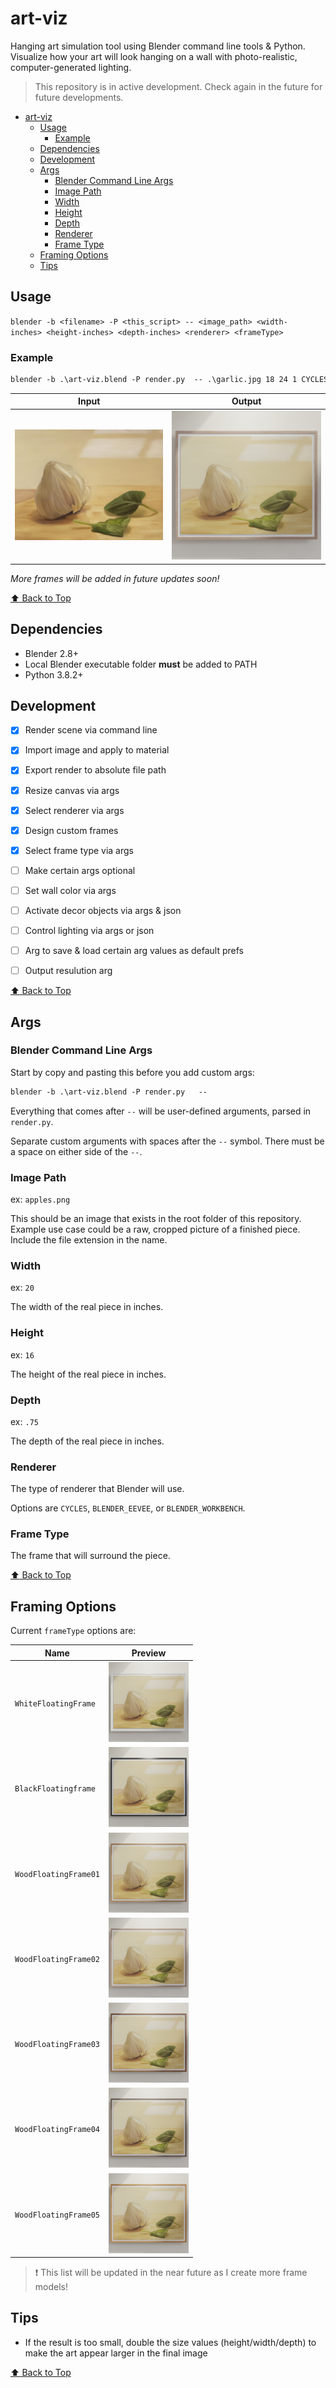 # art-viz

 Hanging art simulation tool using Blender command line tools & Python. Visualize how your art will look hanging on a wall with photo-realistic, computer-generated lighting.

> This repository is in active development. Check again in the future for future developments.

- [art-viz](#art-viz)
  - [Usage](#usage)
    - [Example](#example)
  - [Dependencies](#dependencies)
  - [Development](#development)
  - [Args](#args)
    - [Blender Command Line Args](#blender-command-line-args)
    - [Image Path](#image-path)
    - [Width](#width)
    - [Height](#height)
    - [Depth](#depth)
    - [Renderer](#renderer)
    - [Frame Type](#frame-type)
  - [Framing Options](#framing-options)
  - [Tips](#tips)

## Usage

 `blender -b <filename> -P <this_script> -- <image_path> <width-inches> <height-inches> <depth-inches> <renderer> <frameType>`

### Example

```markdown
blender -b .\art-viz.blend -P render.py  -- .\garlic.jpg 18 24 1 CYCLES WoodFloatingFrame02
```

|Input |Output       |
|---      |---          |
|<img title="" src="garlic.png" alt="garlic" width="256" data-align="inline">|<img title="" src="assets/garlic_WoodFloatingFrame02.png" alt="garlic_WoodFloatingFrame02" width="256" data-align="inline">|

*More frames will be added in future updates soon!*

[:arrow_up: Back to Top](#art-viz)

## Dependencies

- Blender 2.8+
- Local Blender executable folder **must** be added to PATH
- Python 3.8.2+

## Development

- [x] Render scene via command line

- [x] Import image and apply to material

- [x] Export render to absolute file path

- [x] Resize canvas via args

- [x] Select renderer via args

- [x] Design custom frames

- [x] Select frame type via args

- [ ] Make certain args optional

- [ ] Set wall color via args

- [ ] Activate decor objects via args & json

- [ ] Control lighting via args or json

- [ ] Arg to save & load certain arg values as default prefs

- [ ] Output resulution arg

[:arrow_up: Back to Top](#art-viz)

## Args

### Blender Command Line Args

Start by copy and pasting this before you add custom args:

```markdown
blender -b .\art-viz.blend -P render.py   -- 
```

Everything that comes after `--` will be user-defined arguments, parsed in `render.py`.

Separate custom arguments with spaces after the `--` symbol. There must be a space on either side of the `--`.

### Image Path

ex: `apples.png`

This should be an image that exists in the root folder of this repository. Example use case could be a raw, cropped picture of a finished piece. Include the file extension in the name.

### Width

ex: `20`

The width of the real piece in inches.

### Height

ex: `16`

The height of the real piece in inches.

### Depth

ex: `.75`

The depth of the real piece in inches.

### Renderer

The type of renderer that Blender will use.

Options are `CYCLES`, `BLENDER_EEVEE`, or `BLENDER_WORKBENCH`.

### Frame Type

The frame that will surround the piece.

[:arrow_up: Back to Top](#art-viz)

## Framing Options

Current `frameType` options are:

|   Name   |   Preview   |
|---|---|
|`WhiteFloatingFrame`   | <img title="" src="assets/garlic_WhiteFloatingFrame.png" alt="garlic_WhiteFloatingFrame" width="128" data-align="inline">   |
|`BlackFloatingframe`   | <img title="" src="assets/garlic_BlackFloatingFrame.png" alt="garlic_BlackFloatingFrame" width="128" data-align="inline">   |
|`WoodFloatingFrame01`  | <img title="" src="assets/garlic_WoodFloatingFrame01.png" alt="garlic_WoodFloatingFrame01" width="128" data-align="inline"> |
|`WoodFloatingFrame02`  | <img title="" src="assets/garlic_WoodFloatingFrame02.png" alt="garlic_WoodFloatingFrame02" width="128" data-align="inline"> |
|`WoodFloatingFrame03`  | <img title="" src="assets/garlic_WoodFloatingFrame03.png" alt="garlic_WoodFloatingFrame03" width="128" data-align="inline"> |
|`WoodFloatingFrame04`  | <img title="" src="assets/garlic_WoodFloatingFrame04.png" alt="garlic_WoodFloatingFrame04" width="128" data-align="inline"> |
|`WoodFloatingFrame05`  | <img title="" src="assets/garlic_WoodFloatingFrame05.png" alt="garlic_WoodFloatingFrame05" width="128" data-align="inline"> |

> :exclamation: This list will be updated in the near future as I create more frame models!

## Tips

- If the result is too small, double the size values (height/width/depth) to make the art appear larger in the final image

[:arrow_up: Back to Top](#art-viz)

